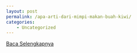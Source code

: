 ```yaml
---
layout: post
permalink: /apa-arti-dari-mimpi-makan-buah-kiwi/
categories:
    - Uncategorized
---
```


[Baca Selengkapnya](/03)
